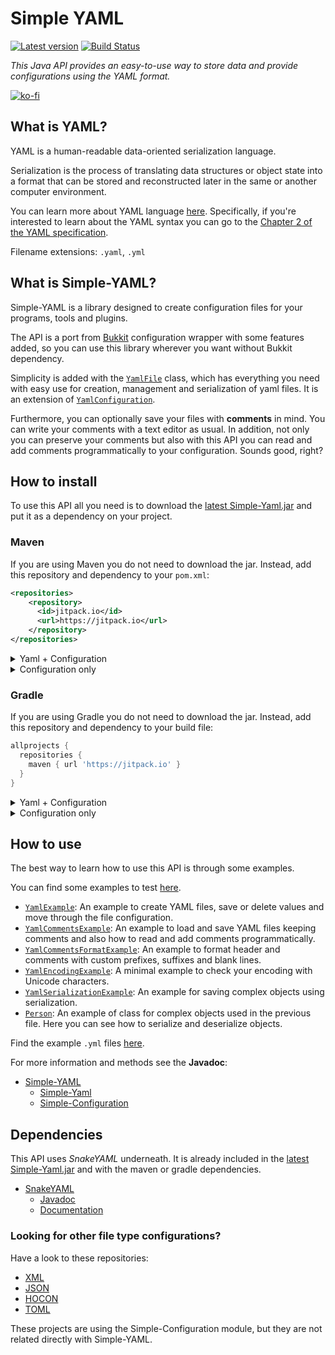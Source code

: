 # Simple YAML

[![Latest version](https://jitpack.io/v/Carleslc/Simple-YAML.svg)](https://jitpack.io/#Carleslc/Simple-YAML) [![Build Status](https://app.travis-ci.com/Carleslc/Simple-YAML.svg?branch=master)](https://app.travis-ci.com/Carleslc/Simple-YAML)

_This Java API provides an easy-to-use way to store data and provide configurations using the YAML format._

[![ko-fi](https://www.ko-fi.com/img/githubbutton_sm.svg)](https://ko-fi.com/carleslc)

## What is YAML?

YAML is a human-readable data-oriented serialization language.

Serialization is the process of translating data structures or object state into a format that can be stored and reconstructed later in the same or another computer environment.

You can learn more about YAML language [here](https://yaml.org/spec/1.2.2/). Specifically, if you're interested to learn about the YAML syntax you can go to the
[Chapter 2 of the YAML specification](https://yaml.org/spec/1.2.2/#chapter-2-language-overview).

Filename extensions: `.yaml`, `.yml`

## What is Simple-YAML?

Simple-YAML is a library designed to create configuration files for your programs, tools and plugins.

The API is a port from [Bukkit](https://github.com/Bukkit/Bukkit) configuration wrapper with some features added, so you can use this library wherever you want without Bukkit dependency.

Simplicity is added with the [`YamlFile`](https://carleslc.me/Simple-YAML/doc/Simple-Yaml/org/simpleyaml/configuration/file/YamlFile.html) class, which has everything you need with easy use for creation, management and serialization of yaml files. It is an extension of [`YamlConfiguration`](https://carleslc.me/Simple-YAML/doc/Simple-Yaml/org/simpleyaml/configuration/file/YamlConfiguration.html).

Furthermore, you can optionally save your files with **comments** in mind. You can write your comments with a text editor as usual.
In addition, not only you can preserve your comments but also with this API you can read and add comments programmatically to your configuration. Sounds good, right?

## How to install

To use this API all you need is to download the [latest Simple-Yaml.jar](https://github.com/Carleslc/Simple-YAML/releases) and put it as a dependency on your project.

### Maven

If you are using Maven you do not need to download the jar. Instead, add this repository and dependency to your `pom.xml`:

```xml
<repositories>
    <repository>
      <id>jitpack.io</id>
      <url>https://jitpack.io</url>
    </repository>
</repositories>
```

<details>
  <summary>Yaml + Configuration</summary>

```xml
<dependency>
    <groupId>me.carleslc.Simple-YAML</groupId>
    <artifactId>Simple-Yaml</artifactId>
    <version>1.8.4</version>
</dependency>
```

</details>

<details>
  <summary>Configuration only</summary>

```xml
<dependency>
    <groupId>me.carleslc.Simple-YAML</groupId>
    <artifactId>Simple-Configuration</artifactId>
    <version>1.8.4</version>
</dependency>
```

</details>

### Gradle

If you are using Gradle you do not need to download the jar. Instead, add this repository and dependency to your build file:

```gradle
allprojects {
  repositories {
    maven { url 'https://jitpack.io' }
  }
}
```

<details>
  <summary>Yaml + Configuration</summary>

```gradle
dependencies {
  implementation 'me.carleslc.Simple-YAML:Simple-Yaml:1.8.4'
}
```

</details>

<details>
  <summary>Configuration only</summary>

```gradle
dependencies {
  implementation 'me.carleslc.Simple-YAML:Simple-Configuration:1.8.4'
}
```

</details>

## How to use

The best way to learn how to use this API is through some examples.

You can find some examples to test [here](https://github.com/Carleslc/Simple-YAML/tree/master/Simple-Yaml/src/test/java/org/simpleyaml/examples).

* [`YamlExample`](https://github.com/Carleslc/Simple-YAML/blob/master/Simple-Yaml/src/test/java/org/simpleyaml/examples/YamlExample.java): An example to create YAML files, save or delete values and move through the file configuration.
* [`YamlCommentsExample`](https://github.com/Carleslc/Simple-YAML/blob/master/Simple-Yaml/src/test/java/org/simpleyaml/examples/YamlCommentsExample.java): An example to load and save YAML files keeping comments and also how to read and add comments programmatically.
* [`YamlCommentsFormatExample`](https://github.com/Carleslc/Simple-YAML/blob/master/Simple-Yaml/src/test/java/org/simpleyaml/examples/YamlCommentsFormatExample.java): An example to format header and comments with custom prefixes, suffixes and blank lines.
* [`YamlEncodingExample`](https://github.com/Carleslc/Simple-YAML/blob/master/Simple-Yaml/src/test/java/org/simpleyaml/examples/YamlEncodingExample.java): A minimal example to check your encoding with Unicode characters.
* [`YamlSerializationExample`](https://github.com/Carleslc/Simple-YAML/blob/master/Simple-Yaml/src/test/java/org/simpleyaml/examples/YamlSerializationExample.java): An example for saving complex objects using serialization.
* [`Person`](https://github.com/Carleslc/Simple-YAML/blob/master/Simple-Yaml/src/test/java/org/simpleyaml/examples/Person.java): An example of class for complex objects used in the previous file. Here you can see how to serialize and deserialize objects.

Find the example `.yml` files [here](https://github.com/Carleslc/Simple-YAML/tree/master/Simple-Yaml/src/test/resources).

For more information and methods see the **Javadoc**:

- [Simple-YAML](https://carleslc.me/Simple-YAML/doc)
  - [Simple-Yaml](https://carleslc.me/Simple-YAML/doc/Simple-Yaml)
  - [Simple-Configuration](https://carleslc.me/Simple-YAML/doc/Simple-Configuration)

## Dependencies

This API uses _SnakeYAML_ underneath. It is already included in the [latest Simple-Yaml.jar](https://github.com/Carleslc/Simple-YAML/releases) and with the maven or gradle dependencies.

* [SnakeYAML](https://bitbucket.org/snakeyaml/snakeyaml)
    + [Javadoc](https://javadoc.io/doc/org.yaml/snakeyaml/latest/index.html)
    + [Documentation](https://bitbucket.org/snakeyaml/snakeyaml/wiki/Documentation)

### Looking for other file type configurations?

Have a look to these repositories:

- [XML](https://github.com/portlek/xmlgration)
- [JSON](https://github.com/portlek/jsongration)
- [HOCON](https://github.com/portlek/hocongration)
- [TOML](https://github.com/portlek/tomlgration)

These projects are using the Simple-Configuration module, but they are not related directly with Simple-YAML.